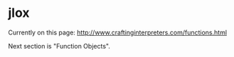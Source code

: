 # jlox

Currently on this page: http://www.craftinginterpreters.com/functions.html

Next section is "Function Objects".